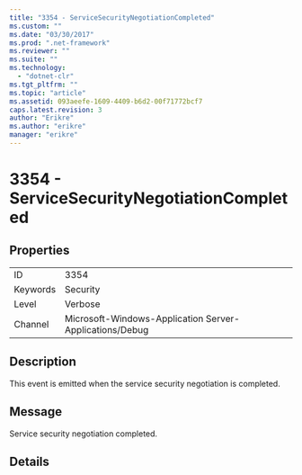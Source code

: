 ```yaml
---
title: "3354 - ServiceSecurityNegotiationCompleted"
ms.custom: ""
ms.date: "03/30/2017"
ms.prod: ".net-framework"
ms.reviewer: ""
ms.suite: ""
ms.technology: 
  - "dotnet-clr"
ms.tgt_pltfrm: ""
ms.topic: "article"
ms.assetid: 093aeefe-1609-4409-b6d2-00f71772bcf7
caps.latest.revision: 3
author: "Erikre"
ms.author: "erikre"
manager: "erikre"
---
```

# 3354 - ServiceSecurityNegotiationCompleted
## Properties  
  
|||  
|-|-|  
|ID|3354|  
|Keywords|Security|  
|Level|Verbose|  
|Channel|Microsoft-Windows-Application Server-Applications/Debug|  
  
## Description  
 This event is emitted when the service security negotiation is completed.  
  
## Message  
 Service security negotiation completed.  
  
## Details
